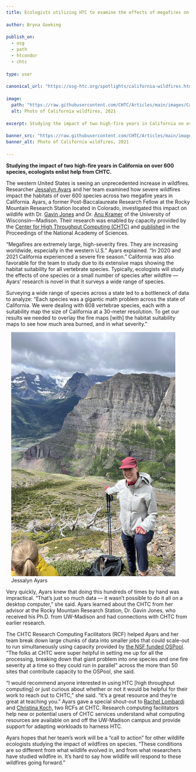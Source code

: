 ```yaml
---
title: Ecologists utilizing HTC to examine the effects of megafires on wildlife 

author: Bryna Goeking

publish_on:
  - osg
  - path
  - htcondor
  - chtc
  
type: user

canonical_url: "https://osg-htc.org/spotlights/california-wildfires.html"

image:
  path: "https://raw.githubusercontent.com/CHTC/Articles/main/images/California_wildfire.jpg"
  alt: Photo of California wildfires, 2021
  
excerpt: Studying the impact of two high-fire years in California on over 600 species, ecologists enlist help from CHTC.

banner_src: "https://raw.githubusercontent.com/CHTC/Articles/main/images/California_wildfire.jpg"
banner_alt: Photo of California wildfires, 2021

---
```


**Studying the impact of two high-fire years in California on over 600 species, ecologists enlist help from CHTC.**


The western United States is seeing an unprecedented increase in wildfires. Researcher 
[Jessalyn Ayars](https://www.fs.usda.gov/research/about/people/jessalyn.ayars) and her 
team examined how severe wildfires impact the habitats of over 600 species across two megafire 
years in California. Ayars, a former Post-Baccalaureate Research Fellow at the Rocky Mountain 
Research Station located in Colorado, investigated this impact on wildlife with Dr. [Gavin Jones](https://www.fs.usda.gov/research/about/people/gavin.jones) 
and Dr. [Anu Kramer](https://peery.russell.wisc.edu/anu-kramer/) of the University of Wisconsin—Madison. 
Their research was enabled by capacity provided by the [Center for High Throughput Computing (CHTC)](https://chtc.cs.wisc.edu/) 
and [published](https://www.pnas.org/doi/10.1073/pnas.2312909120#sec-3) in the Proceedings of the National Academy of Sciences.

“Megafires are extremely large, high-severity fires. They are increasing worldwide, especially in the western U.S.” 
Ayars explained. “In 2020 and 2021 California experienced a severe fire season.” California was also favorable for 
the team to study due to its extensive maps showing the habitat suitability for all vertebrate species. Typically, 
ecologists will study the effects of one species or a small number of species after wildfire — Ayars’ research is 
novel in that it surveys a wide range of species.

Surveying a wide range of species across a state led to a bottleneck of data to analyze: “Each species was a gigantic 
math problem across the state of California. We were dealing with 608 vertebrae species, each with a suitability map 
the size of California at a 30-meter resolution. To get our results we needed to overlay the fire maps [with] the
habitat suitability maps to see how much area burned, and in what severity.”

<figure class="figure float-end" style="margin-left: 1em">
  <img src= "https://raw.githubusercontent.com/CHTC/Articles/main/images/j_ayars_profile_pic.jpg" height="667" width="500" class="figure-img img-fluid rounded" alt="Photo of Jessalyn Ayars">
  <figcaption class="figure-caption">Jessalyn Ayars<br/></figcaption>
</figure>

Very quickly, Ayars knew that doing this hundreds of times by hand was impractical. “That’s just so much data — 
it wasn’t possible to do it all on a desktop computer,” she said. Ayars learned about the CHTC from her advisor 
at the Rocky Mountain Research Station, Dr. Gavin Jones, who received his Ph.D. from UW-Madison and had connections 
with CHTC from earlier research.

The CHTC Research Computing Facilitators (RCF) helped Ayars and her team break down large chunks of data into smaller
jobs that could scale-out to run simultaneously using capacity provided by [the NSF funded OSPool](https://osg-htc.org/services/open_science_pool.html).
“The folks at CHTC were super helpful in setting me up for all the processing, breaking down that giant problem 
into one species and one fire severity at a time so they could run in parallel" across the more than 50 sites that 
contribute capacity to the OSPool, she said.

“I would recommend anyone interested in using HTC [high throughput computing] or just curious about whether or 
not it would be helpful for their work to reach out to CHTC,” she said. “It’s a great resource and they’re great 
at teaching you.” Ayars gave a special shout-out to [Rachel Lombardi](https://www.cs.wisc.edu/staff/lombardi-rachel/)  
and [Christina Koch,](https://www.cs.wisc.edu/staff/koch-christina/) two RCFs at CHTC. Research computing facilitators
help new or potential users of CHTC services understand what computing resources are available on and off the UW-Madison 
campus and provide support for adapting workloads to harness HTC.

Ayars hopes that her team’s work will be a “call to action” for other wildlife ecologists studying the impact of wildfires 
on species. “These conditions are so different from what wildlife evolved in, and from what researchers have studied wildfire
in. It’s hard to say how wildlife will respond to these wildfires going forward.”
